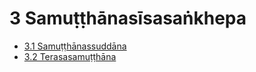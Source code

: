 # 3 Samuṭṭhānasīsasaṅkhepa

* [3.1 Samuṭṭhānassuddāna](3/3.1.md)
* [3.2 Terasasamuṭṭhāna](3/3.2.md)
